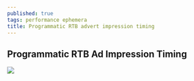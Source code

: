 ```yaml
---
published: true
tags: performance ephemera
title: Programmatic RTB advert impression timing
---
```

## Programmatic RTB Ad Impression Timing

![]({{site.baseurl}}/assets/programmatic-RTB-ad-impression-timing.jpg)


